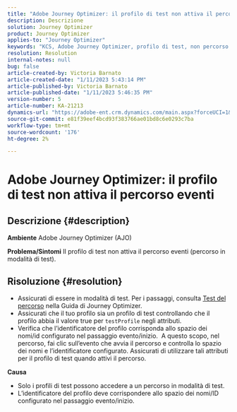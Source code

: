 ```yaml
---
title: "Adobe Journey Optimizer: il profilo di test non attiva il percorso eventi"
description: Descrizione
solution: Journey Optimizer
product: Journey Optimizer
applies-to: "Journey Optimizer"
keywords: "KCS, Adobe Journey Optimizer, profilo di test, non percorso eventi trigger, AJO"
resolution: Resolution
internal-notes: null
bug: false
article-created-by: Victoria Barnato
article-created-date: "1/11/2023 5:43:14 PM"
article-published-by: Victoria Barnato
article-published-date: "1/11/2023 5:46:35 PM"
version-number: 5
article-number: KA-21213
dynamics-url: "https://adobe-ent.crm.dynamics.com/main.aspx?forceUCI=1&pagetype=entityrecord&etn=knowledgearticle&id=694ca26a-d791-ed11-aad1-6045bd006d92"
source-git-commit: e81f39eef4bcd93f383766ae01bd8c6e0293c7ba
workflow-type: tm+mt
source-wordcount: '176'
ht-degree: 2%

---
```


# Adobe Journey Optimizer: il profilo di test non attiva il percorso eventi

## Descrizione {#description}

<b>Ambiente</b>
Adobe Journey Optimizer (AJO)

<b>Problema/Sintomi</b>
Il profilo di test non attiva il percorso eventi (percorso in modalità di test).


## Risoluzione {#resolution}


- Assicurati di essere in modalità di test. Per i passaggi, consulta [Test del percorso](https://experienceleague.adobe.com/docs/journey-optimizer/using/orchestrate-journeys/create-journey/testing-the-journey.html) nella Guida di Journey Optimizer.
- Assicurati che il tuo profilo sia un profilo di test controllando che il profilo abbia il valore true per `testProfile` negli attributi.
- Verifica che l’identificatore del profilo corrisponda allo spazio dei nomi/id configurato nel passaggio evento/inizio.  A questo scopo, nel percorso, fai clic sull’evento che avvia il percorso e controlla lo spazio dei nomi e l’identificatore configurato. Assicurati di utilizzare tali attributi per il profilo di test quando attivi il percorso.

<b>Causa</b>
- Solo i profili di test possono accedere a un percorso in modalità di test.
- L’identificatore del profilo deve corrispondere allo spazio dei nomi/ID configurato nel passaggio evento/inizio.

